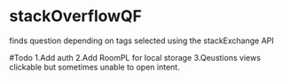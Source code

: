 # stackOverflowQF
finds question depending on tags selected using the stackExchange API

#Todo
1.Add auth
2.Add RoomPL for local storage
3.Qeustions views clickable but sometimes unable to open intent.

